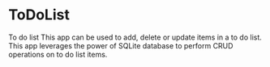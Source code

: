 # ToDoList
To do list
This app can be used to add, delete or update items in a to do list. This app leverages the power of SQLite database to perform CRUD operations on to do list items.
